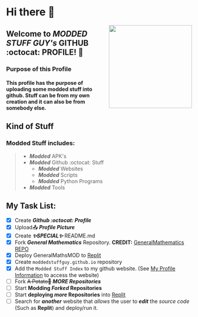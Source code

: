 # Hi there 👋
<img align="right" width="225" height="225" src="https://encrypted-tbn0.gstatic.com/images?q=tbn:ANd9GcQHOIrpEnyNe7uOZ8h1h1F2Hm-bxBHgm8yfiCPlW9Dd7mWjSve1Ih4f0SgxgGbHeRshR5E&usqp=CAU">

## Welcome to ***MODDED STUFF GUY's*** GITHUB :octocat: PROFILE! 🎉

### Purpose of this Profile
#### This profile has the purpose of uploading some modded stuff into github. Stuff can be from my own creation and it can also be from somebody else.

## Kind of Stuff
### Modded Stuff includes:
> - ***Modded*** APK's
> - ***Modded*** Github :octocat: Stuff
>   - ***Modded*** Websites
>   - ***Modded*** Scripts
>   - ***Modded*** Python Programs
> - ***Modded*** Tools

## My Task List:
- [x] Create ***Github :octocat: Profile***
- [x] Upload📤 ***Profile Picture***
- [x] Create ***✨SPECIAL✨*** README.md
- [x] Fork ***General Mathematics*** Repository. **CREDIT:** [GeneralMathematics REPO](https://github.com/GeneralMathematics/General-Mathematics-Beta)
- [x] Deploy GeneralMathsMOD to [Replit](https://replit.com)
- [x] Create `moddedstuffguy.github.io` repository 
- [x] Add the `Modded Stuff Index` to my github website. (See [My Profile Information](https://github.com/moddedstuffguy) to access the website)
- [ ] Fork ~~A Potato🥔~~ ***MORE Repositories***
- [ ] Start **Modding *Forked* Repositories**
- [ ] Start **deploying *more* Repositories** into [Replit](https://replit.com)
- [ ] Search for ***another*** website that *allows* the user to ***edit*** the *source code* (Such as **Replit**) and deploy/run it.
